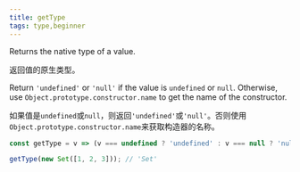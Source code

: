 ```yaml
---
title: getType
tags: type,beginner
---
```


Returns the native type of a value.

返回值的原生类型。

Return `'undefined'` or `'null'` if the value is `undefined` or `null`.
Otherwise, use `Object.prototype.constructor.name` to get the name of the constructor.

如果值是`undefined`或`null`，则返回`'undefined'`或`'null'`。否则使用`Object.prototype.constructor.name`来获取构造器的名称。

```js
const getType = v => (v === undefined ? 'undefined' : v === null ? 'null' : v.constructor.name);
```

```js
getType(new Set([1, 2, 3])); // 'Set'
```

